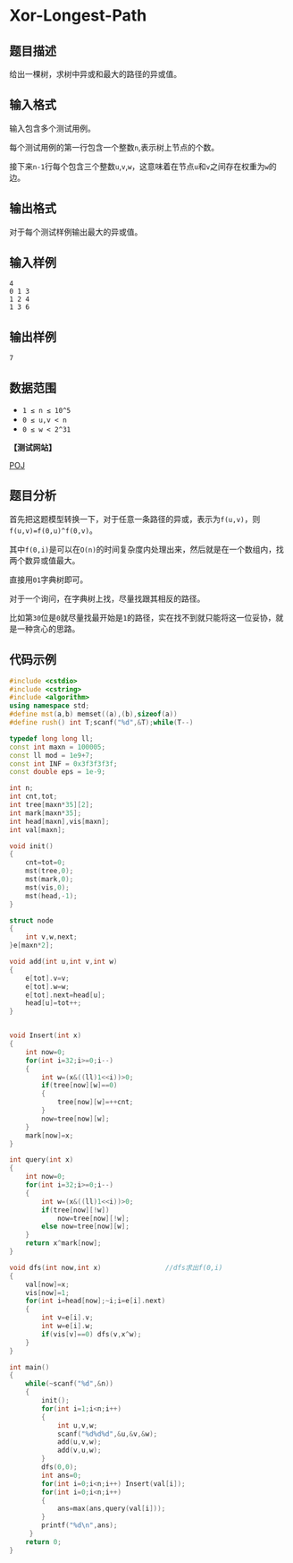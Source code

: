 # Xor-Longest-Path


## 题目描述

给出一棵树，求树中异或和最大的路径的异或值。 

## 输入格式

输入包含多个测试用例。 

每个测试用例的第一行包含一个整数`n`,表示树上节点的个数。

接下来`n-1`行每个包含三个整数`u`,`v`,`w`，这意味着在节点`u`和`v`之间存在权重为`w`的边。

## 输出格式

对于每个测试样例输出最大的异或值。

## 输入样例

    4
    0 1 3
    1 2 4
    1 3 6

## 输出样例

    7
    
## 数据范围
- `1 ≤ n ≤ 10^5`
- `0 ≤ u,v < n`
- `0 ≤ w < 2^31`

**【测试网站】**

[POJ](http://poj.org/problem?id=3764) 

## 题目分析
   
  首先把这题模型转换一下，对于任意一条路径的异或，表示为`f(u,v)`，则`f(u,v)=f(0,u)^f(0,v)`。
  
  其中`f(0,i)`是可以在`O(n)`的时间复杂度内处理出来，然后就是在一个数组内，找两个数异或值最大。
  
  直接用`01`字典树即可。
  
  对于一个询问，在字典树上找，尽量找跟其相反的路径。
  
  比如第`30`位是`0`就尽量找最开始是`1`的路径，实在找不到就只能将这一位妥协，就是一种贪心的思路。
  
  
## 代码示例

```c++
#include <cstdio>
#include <cstring>
#include <algorithm>
using namespace std;
#define mst(a,b) memset((a),(b),sizeof(a))
#define rush() int T;scanf("%d",&T);while(T--)

typedef long long ll;
const int maxn = 100005;
const ll mod = 1e9+7;
const int INF = 0x3f3f3f3f;
const double eps = 1e-9;

int n;
int cnt,tot;
int tree[maxn*35][2];
int mark[maxn*35];
int head[maxn],vis[maxn];
int val[maxn];

void init()
{
    cnt=tot=0;
    mst(tree,0);
    mst(mark,0);
    mst(vis,0);
    mst(head,-1);
}

struct node
{
    int v,w,next;
}e[maxn*2];

void add(int u,int v,int w)
{
    e[tot].v=v;
    e[tot].w=w;
    e[tot].next=head[u];
    head[u]=tot++;
}


void Insert(int x)
{
    int now=0;
    for(int i=32;i>=0;i--)
    {
        int w=(x&((ll)1<<i))>0;
        if(tree[now][w]==0)
        {
            tree[now][w]=++cnt;
        }
        now=tree[now][w];
    }
    mark[now]=x;
}

int query(int x)
{
    int now=0;
    for(int i=32;i>=0;i--)
    {
        int w=(x&((ll)1<<i))>0;
        if(tree[now][!w])
            now=tree[now][!w];
        else now=tree[now][w];
    }
    return x^mark[now];
}

void dfs(int now,int x)                //dfs求出f(0,i)
{
    val[now]=x;
    vis[now]=1;
    for(int i=head[now];~i;i=e[i].next)
    {
        int v=e[i].v;
        int w=e[i].w;
        if(vis[v]==0) dfs(v,x^w);
    }
}

int main()
{
    while(~scanf("%d",&n))
    {
        init();
        for(int i=1;i<n;i++)
        {
            int u,v,w;
            scanf("%d%d%d",&u,&v,&w);
            add(u,v,w);
            add(v,u,w);
        }
        dfs(0,0);
        int ans=0;
        for(int i=0;i<n;i++) Insert(val[i]);
        for(int i=0;i<n;i++)
        {
            ans=max(ans,query(val[i]));
        }
        printf("%d\n",ans);
     }
    return 0;
}

```
   
   
   
